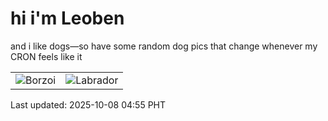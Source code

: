 # hi i'm Leoben

and i like dogs—so have some random dog pics that change whenever my CRON feels like it

|  |  |
|--------|----------|
| ![Borzoi](https://random-dog-vercel.vercel.app/api/random-borzoi?v=1759870502) | ![Labrador](https://random-dog-vercel.vercel.app/api/random-labrador?v=1759870502) |

Last updated: 2025-10-08 04:55 PHT

